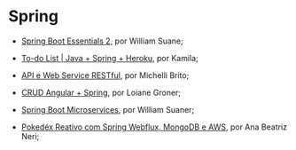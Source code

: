 # Spring

- [Spring Boot Essentials 2](https://www.youtube.com/playlist?list=PL62G310vn6nFBIxp6ZwGnm8xMcGE3VA5H), por William Suane;

- [To-do List | Java + Spring + Heroku](https://www.youtube.com/playlist?list=PL_pqVN-1MnwMScqW3AnPR0oA2SiBy0d2_), por Kamila;

- [API e Web Service RESTful](https://www.youtube.com/playlist?list=PL8iIphQOyG-B0cdIn3_-agWEYaEsdTVYI), por Michelli Brito;

- [CRUD Angular + Spring](https://www.youtube.com/playlist?list=PLGxZ4Rq3BOBpwaVgAPxTxhdX_TfSVlTcY), por Loiane Groner;
   
- [Spring Boot Microservices](https://www.youtube.com/playlist?list=PL62G310vn6nH_iMQoPMhIlK_ey1npyUUl), por William Suaner;
   
- [Pokedéx Reativo com Spring Webflux, MongoDB e AWS](https://www.youtube.com/playlist?list=PLmdyvKzGNf-xpnHkvaut7FwlNt3_lsbYz), por Ana Beatriz Neri;
